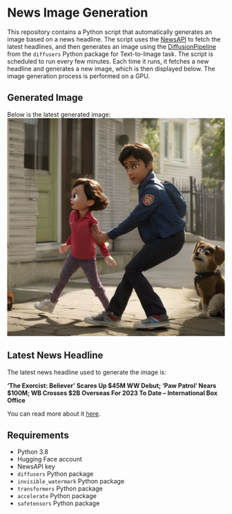 # News Image Generation
This repository contains a Python script that automatically generates an image based on a news headline. The script uses the [NewsAPI](https://newsapi.org/) to fetch the latest headlines, and then generates an image using the [DiffusionPipeline](https://github.com/huggingface/diffusers) from the `diffusers` Python package for Text-to-Image task.
The script is scheduled to run every few minutes. Each time it runs, it fetches a new headline and generates a new image, which is then displayed below. The image generation process is performed on a GPU.

## Generated Image
Below is the latest generated image:
![Generated Image](image.png)

## Latest News Headline
The latest news headline used to generate the image is:

**‘The Exorcist: Believer’ Scares Up $45M WW Debut; ‘Paw Patrol’ Nears $100M; WB Crosses $2B Overseas For 2023 To Date – International Box Office**

You can read more about it [here](https://deadline.com/2023/10/the-exorcist-believer-opening-paw-patrol-the-mighty-movie-jawan-global-international-box-office-1235567119/).

## Requirements
- Python 3.8
- Hugging Face account
- NewsAPI key
- `diffusers` Python package
- `invisible_watermark` Python package
- `transformers` Python package
- `accelerate` Python package
- `safetensors` Python package

